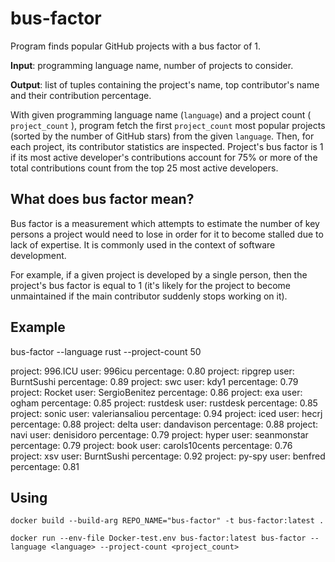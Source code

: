 # bus-factor 
Program finds popular GitHub projects with a bus factor of 1.

**Input**: programming language name, number of projects to consider.

**Output**: list of tuples containing the project's name, top contributor's name and their
contribution percentage.

With given programming language name (` language `) and a project count ( `project_count` ),
program fetch the first `project_count` most popular projects (sorted by the
number of GitHub stars) from the given `language`.
Then, for each project, its contributor statistics are inspected.
Project's bus factor is 1 if its most active developer's contributions
account for 75% or more of the total contributions count from the top 25 most active
developers.

## What does bus factor mean?
Bus factor is a measurement which attempts to estimate the number of key persons a
project would need to lose in order for it to become stalled due to lack of expertise. It is
commonly used in the context of software development.

For example, if a given project is developed by a single person, then the project's bus
factor is equal to 1 (it's likely for the project to become unmaintained if the main
contributor suddenly stops working on it).

## Example
bus-factor --language rust --project-count 50

project: 996.ICU user: 996icu percentage: 0.80
project: ripgrep user: BurntSushi percentage: 0.89
project: swc user: kdy1 percentage: 0.79
project: Rocket user: SergioBenitez percentage: 0.86
project: exa user: ogham percentage: 0.85
project: rustdesk user: rustdesk percentage: 0.85
project: sonic user: valeriansaliou percentage: 0.94
project: iced user: hecrj percentage: 0.88
project: delta user: dandavison percentage: 0.88
project: navi user: denisidoro percentage: 0.79
project: hyper user: seanmonstar percentage: 0.79
project: book user: carols10cents percentage: 0.76
project: xsv user: BurntSushi percentage: 0.92
project: py-spy user: benfred percentage: 0.81

## Using

`docker build --build-arg REPO_NAME="bus-factor" -t bus-factor:latest .`

`docker run --env-file Docker-test.env bus-factor:latest bus-factor --language <language> --project-count <project_count>`

